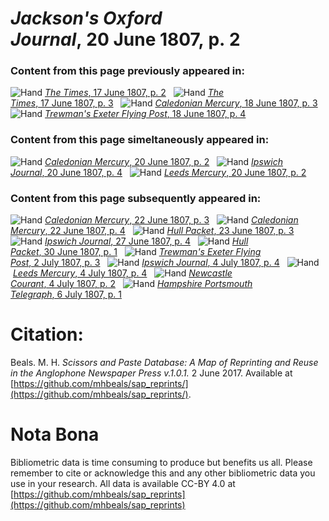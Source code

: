 # *Jackson's Oxford Journal*, 20 June 1807, p. 2  
  
### Content from this page previously appeared in:  
![Hand](http://scissorsandpaste.net/wp-content/uploads/2017/06/smallhandpointer.png) [*The Times*, 17 June 1807, p. 2](https://mhbeals.github.io/sap_html/The-Times/The-Times-17-June-1807-p-2)  
![Hand](http://scissorsandpaste.net/wp-content/uploads/2017/06/smallhandpointer.png) [*The Times*, 17 June 1807, p. 3](https://mhbeals.github.io/sap_html/The-Times/The-Times-17-June-1807-p-3)  
![Hand](http://scissorsandpaste.net/wp-content/uploads/2017/06/smallhandpointer.png) [*Caledonian Mercury*, 18 June 1807, p. 3](https://mhbeals.github.io/sap_html/Caledonian-Mercury/Caledonian-Mercury-18-June-1807-p-3)  
![Hand](http://scissorsandpaste.net/wp-content/uploads/2017/06/smallhandpointer.png) [*Trewman's Exeter Flying Post*, 18 June 1807, p. 4](https://mhbeals.github.io/sap_html/Trewman's-Exeter-Flying-Post/Trewman's-Exeter-Flying-Post-18-June-1807-p-4)  
  
### Content from this page simeltaneously appeared in:  
![Hand](http://scissorsandpaste.net/wp-content/uploads/2017/06/smallhandpointer.png) [*Caledonian Mercury*, 20 June 1807, p. 2](https://mhbeals.github.io/sap_html/Caledonian-Mercury/Caledonian-Mercury-20-June-1807-p-2)  
![Hand](http://scissorsandpaste.net/wp-content/uploads/2017/06/smallhandpointer.png) [*Ipswich Journal*, 20 June 1807, p. 4](https://mhbeals.github.io/sap_html/Ipswich-Journal/Ipswich-Journal-20-June-1807-p-4)  
![Hand](http://scissorsandpaste.net/wp-content/uploads/2017/06/smallhandpointer.png) [*Leeds Mercury*, 20 June 1807, p. 2](https://mhbeals.github.io/sap_html/Leeds-Mercury/Leeds-Mercury-20-June-1807-p-2)  
  
### Content from this page subsequently appeared in:  
![Hand](http://scissorsandpaste.net/wp-content/uploads/2017/06/smallhandpointer.png) [*Caledonian Mercury*, 22 June 1807, p. 3](https://mhbeals.github.io/sap_html/Caledonian-Mercury/Caledonian-Mercury-22-June-1807-p-3)  
![Hand](http://scissorsandpaste.net/wp-content/uploads/2017/06/smallhandpointer.png) [*Caledonian Mercury*, 22 June 1807, p. 4](https://mhbeals.github.io/sap_html/Caledonian-Mercury/Caledonian-Mercury-22-June-1807-p-4)  
![Hand](http://scissorsandpaste.net/wp-content/uploads/2017/06/smallhandpointer.png) [*Hull Packet*, 23 June 1807, p. 3](https://mhbeals.github.io/sap_html/Hull-Packet/Hull-Packet-23-June-1807-p-3)  
![Hand](http://scissorsandpaste.net/wp-content/uploads/2017/06/smallhandpointer.png) [*Ipswich Journal*, 27 June 1807, p. 4](https://mhbeals.github.io/sap_html/Ipswich-Journal/Ipswich-Journal-27-June-1807-p-4)  
![Hand](http://scissorsandpaste.net/wp-content/uploads/2017/06/smallhandpointer.png) [*Hull Packet*, 30 June 1807, p. 1](https://mhbeals.github.io/sap_html/Hull-Packet/Hull-Packet-30-June-1807-p-1)  
![Hand](http://scissorsandpaste.net/wp-content/uploads/2017/06/smallhandpointer.png) [*Trewman's Exeter Flying Post*, 2 July 1807, p. 3](https://mhbeals.github.io/sap_html/Trewman's-Exeter-Flying-Post/Trewman's-Exeter-Flying-Post-2-July-1807-p-3)  
![Hand](http://scissorsandpaste.net/wp-content/uploads/2017/06/smallhandpointer.png) [*Ipswich Journal*, 4 July 1807, p. 4](https://mhbeals.github.io/sap_html/Ipswich-Journal/Ipswich-Journal-4-July-1807-p-4)  
![Hand](http://scissorsandpaste.net/wp-content/uploads/2017/06/smallhandpointer.png) [*Leeds Mercury*, 4 July 1807, p. 4](https://mhbeals.github.io/sap_html/Leeds-Mercury/Leeds-Mercury-4-July-1807-p-4)  
![Hand](http://scissorsandpaste.net/wp-content/uploads/2017/06/smallhandpointer.png) [*Newcastle Courant*, 4 July 1807, p. 2](https://mhbeals.github.io/sap_html/Newcastle-Courant/Newcastle-Courant-4-July-1807-p-2)  
![Hand](http://scissorsandpaste.net/wp-content/uploads/2017/06/smallhandpointer.png) [*Hampshire Portsmouth Telegraph*, 6 July 1807, p. 1](https://mhbeals.github.io/sap_html/Hampshire-Portsmouth-Telegraph/Hampshire-Portsmouth-Telegraph-6-July-1807-p-1)  


# Citation: 

Beals. M. H. *Scissors and Paste Database: A Map of Reprinting and Reuse in the Anglophone Newspaper Press v.1.0.1.* 2 June 2017. Available at [https://github.com/mhbeals/sap_reprints/](https://github.com/mhbeals/sap_reprints/). 

# Nota Bona

Bibliometric data is time consuming to produce but benefits us all. Please remember to cite or acknowledge this and any other bibliometric data you use in your research. All data is available CC-BY 4.0 at [https://github.com/mhbeals/sap_reprints](https://github.com/mhbeals/sap_reprints)